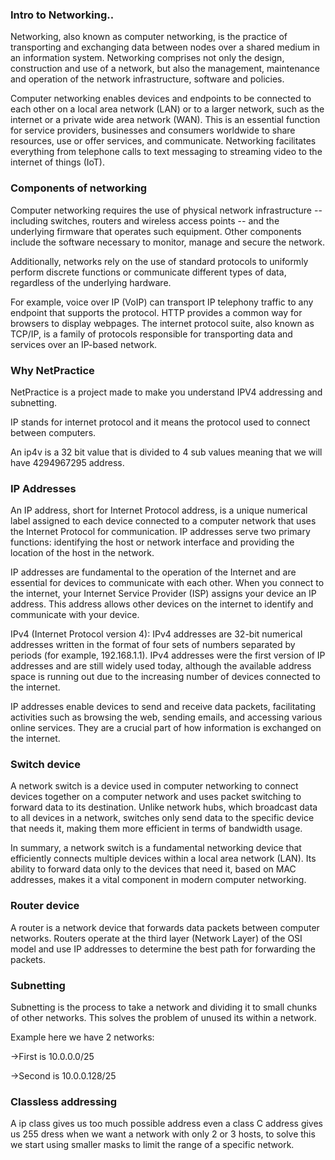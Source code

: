 ### Intro to Networking..
Networking, also known as computer networking, is the practice of transporting and exchanging data between nodes over a shared medium in an information system. Networking comprises not only the design, construction and use of a network, but also the management, maintenance and operation of the network infrastructure, software and policies.

Computer networking enables devices and endpoints to be connected to each other on a local area network (LAN) or to a larger network, such as the internet or a private wide area network (WAN). This is an essential function for service providers, businesses and consumers worldwide to share resources, use or offer services, and communicate. Networking facilitates everything from telephone calls to text messaging to streaming video to the internet of things (IoT).
### Components of networking
Computer networking requires the use of physical network infrastructure -- including switches, routers and wireless access points -- and the underlying firmware that operates such equipment. Other components include the software necessary to monitor, manage and secure the network.

Additionally, networks rely on the use of standard protocols to uniformly perform discrete functions or communicate different types of data, regardless of the underlying hardware.

For example, voice over IP (VoIP) can transport IP telephony traffic to any endpoint that supports the protocol. HTTP provides a common way for browsers to display webpages. The internet protocol suite, also known as TCP/IP, is a family of protocols responsible for transporting data and services over an IP-based network.
### Why NetPractice
NetPractice is a project made to make you understand IPV4 addressing and subnetting.

IP stands for internet protocol and it means the protocol used to connect between computers.

An ip4v is a 32 bit value that is divided to 4 sub values meaning that we will have 4294967295 address.
### IP Addresses
An IP address, short for Internet Protocol address, is a unique numerical label assigned to each device connected to a computer network that uses the Internet Protocol for communication. IP addresses serve two primary functions: identifying the host or network interface and providing the location of the host in the network.

IP addresses are fundamental to the operation of the Internet and are essential for devices to communicate with each other. When you connect to the internet, your Internet Service Provider (ISP) assigns your device an IP address. This address allows other devices on the internet to identify and communicate with your device.

IPv4 (Internet Protocol version 4): IPv4 addresses are 32-bit numerical addresses written in the format of four sets of numbers separated by periods (for example, 192.168.1.1). IPv4 addresses were the first version of IP addresses and are still widely used today, although the available address space is running out due to the increasing number of devices connected to the internet.

IP addresses enable devices to send and receive data packets, facilitating activities such as browsing the web, sending emails, and accessing various online services. They are a crucial part of how information is exchanged on the internet.
### Switch device
A network switch is a device used in computer networking to connect devices together on a computer network and uses packet switching to forward data to its destination. Unlike network hubs, which broadcast data to all devices in a network, switches only send data to the specific device that needs it, making them more efficient in terms of bandwidth usage.

In summary, a network switch is a fundamental networking device that efficiently connects multiple devices within a local area network (LAN). Its ability to forward data only to the devices that need it, based on MAC addresses, makes it a vital component in modern computer networking.
### Router device
A router is a network device that forwards data packets between computer networks. Routers operate at the third layer (Network Layer) of the OSI model and use IP addresses to determine the best path for forwarding the packets.

### Subnetting
Subnetting is the process to take a network and dividing it to small chunks of other networks.
This solves the problem of unused its within a network.

   Example here we have 2 networks:
   
→First is 10.0.0.0/25

→Second is 10.0.0.128/25


### Classless addressing
A ip class gives us too much possible address even a class C address gives us 255 dress when we want a network with only 2 or 3 hosts, to solve this we start using smaller masks to limit the range of a specific network.

